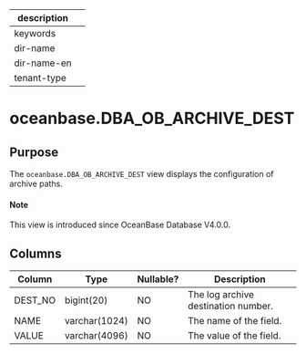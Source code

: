 | description ||
|---|---|
| keywords ||
| dir-name ||
| dir-name-en ||
| tenant-type ||

# oceanbase.DBA_OB_ARCHIVE_DEST

## Purpose

The `oceanbase.DBA_OB_ARCHIVE_DEST` view displays the configuration of archive paths.

<main id="notice" type='explain'>
  <h4>Note</h4>
  <p>This view is introduced since OceanBase Database V4.0.0. </p>
</main>

## Columns

| Column | Type | Nullable? | Description |
| --- | --- | --- | --- |
| DEST_NO | bigint(20) | NO | The log archive destination number. |
| NAME | varchar(1024) | NO | The name of the field. |
| VALUE | varchar(4096) | NO | The value of the field. |
